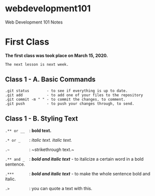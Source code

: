 # webdevelopment101
Web Development 101 Notes

# First Class
**The first class was took place on March 15, 2020.**

```The next lesson is next week.```

## Class 1 - A. Basic Commands

```
.git status        - to see if everything is up to date.
.git add           - to add one of your files to the repository
.git commit -m " " - to commit the changes, to comment.
.git push          - to push your changes through, to send.
```

## Class 1 - B. Styling Text

```.** or __  ```: **bold text.**

```.* or _    ```: *italic text.* _italic text._

```.~         ```: ~strikethrough text.~

```.** and _  ```: **_bold and italic text_** - to italicize a certain word in a bold sentence.

```.***       ```: ***bold and italic text*** - to make the whole sentence bold and italic.

```.>         ```: you can quote a text with this.